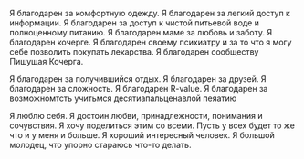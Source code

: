 Я благодарен за комфортную одежду. Я благодарен за легкий доступ к информации. Я благодарен за доступ к чистой питьевой воде и полноценному питанию. Я благодарен маме за любовь и заботу. Я благодарен кочерге. Я благодарен своему психиатру и за то что я могу себе позволить покупать лекарства. Я благодарен сообществу Пишущая Кочерга.

Я благодарен за получившийся отдых. Я благодарен за друзей. Я благодарен за сложность. Я благодарен R-value. 
Я благодарен за возможномтсть учитьмся десятиапальценавлой пеяатию

Я люблю себя. Я достоин любви, принадлежности, понимания и сочувствия. Я хочу поделиться этим со всеми. Пусть у всех будет то же что и у меня и больше. Я хороший интересный человек. Я большой молодец, что упорно стараюсь что-то делать.